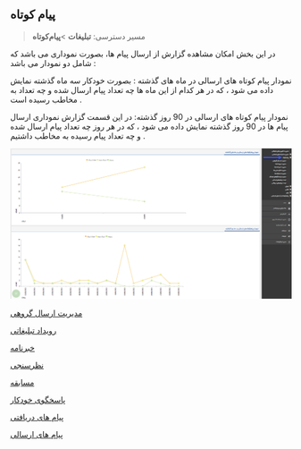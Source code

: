 ﻿## پیام کوتاه

> مسیر دسترسی:  **تبلیغات** >**پیام‌کوتاه** 


در این بخش امکان مشاهده گزارش از ارسال پیام ها، بصورت نموداری می باشد که شامل دو نمودار می باشد :

نمودار پیام کوتاه های ارسالی در ماه های گذشته :  بصورت خودکار سه ماه گذشته نمایش داده می شود ، که در هر کدام از این ماه ها چه تعداد پیام ارسال شده و چه تعداد به مخاطب رسیده است .  

 

نمودار پیام کوتاه های ارسالی در 90 روز گذشته:  در این قسمت گزارش نموداری ارسال پیام ها در 90 روز گذشته نمایش داده می شود ، که در هر روز چه تعداد پیام ارسال شده و چه تعداد پیام رسیده به مخاطب داشتیم . 

![](advertising-sms.png)


<a href="send-group%2Fsend-group.md" target="_blank">مدیریت ارسال گروهی</a>

 <a href="Advertising-event%2Fadvertising-event.md" target="_blank">رویداد تبلیغاتی</a>
   
 <a href="Newsletters%2Fnewsletters.md" target="_blank">خبرنامه</a>
     
<a href="survey%2Fsurvery.md" target="_blank">نظرسنجی</a>

<a href="Competition%2Fcompertition.md" target="_blank">مسابقه</a>
     
<a href="Autoresponder%2Fautoresponder.md" target="_blank">پاسخگوی خودکار</a>
    
<a href="resive-list%2Fresive-list.md" target="_blank">پیام های دریافتی</a>
  
<a href="Send-ist%2FSend%20list.md" target="_blank">پیام های ارسالی</a>

